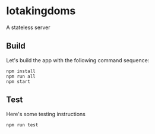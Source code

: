 # Iotakingdoms

A stateless server

## Build

Let's build the app with the following command sequence:

```
npm install
npm run all
npm start
```

## Test

Here's some testing instructions

```
npm run test
```
